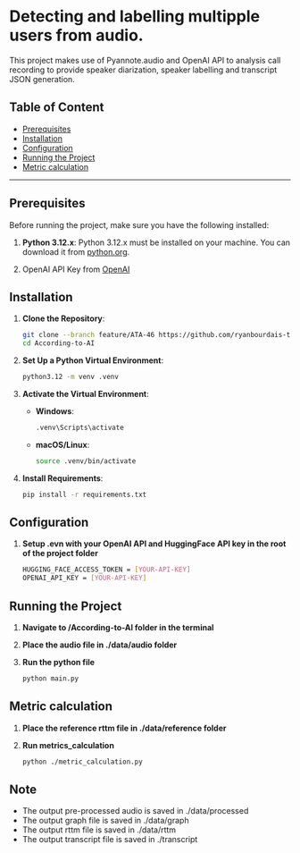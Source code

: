 # Detecting and labelling multipple users from audio.

This project makes use of Pyannote.audio and OpenAI API to analysis call recording to provide speaker diarization, speaker labelling and transcript JSON generation.
## Table of Content
- [Prerequisites](#prerequisites)
- [Installation](#installation)
- [Configuration](#configuration)
- [Running the Project](#running-the-project)
- [Metric calculation](#metric-calculation)

---

## Prerequisites

Before running the project, make sure you have the following installed:

1. **Python 3.12.x**: Python 3.12.x must be installed on your machine. You can download it from [python.org](https://www.python.org/downloads/).

2. OpenAI API Key from [OpenAI](https://platform.openai.com/signup/)

## Installation

1. **Clone the Repository**:
   ```bash
   git clone --branch feature/ATA-46 https://github.com/ryanbourdais-thoughtfocus/According-to-AI.git
   cd According-to-AI
   ```

2. **Set Up a Python Virtual Environment**:
   ```bash
   python3.12 -m venv .venv
   ```

3. **Activate the Virtual Environment**:
   - **Windows**:
     ```bash
     .venv\Scripts\activate
     ```
   - **macOS/Linux**:
     ```bash
     source .venv/bin/activate
     ```

4. **Install Requirements**:
   ```bash
   pip install -r requirements.txt
   ```

## Configuration

1. **Setup .evn with your OpenAI API and HuggingFace API key in the root of the project folder**
   ```bash
   HUGGING_FACE_ACCESS_TOKEN = [YOUR-API-KEY]
   OPENAI_API_KEY = [YOUR-API-KEY]
   ```

## Running the Project

1. **Navigate to /According-to-AI folder in the terminal**

2. **Place the audio file in ./data/audio folder**
 
3. **Run the python file**
   ```bash
   python main.py
   ```

## Metric calculation
1. **Place the reference rttm file in ./data/reference folder**

2. **Run metrics_calculation**
   ```bash
   python ./metric_calculation.py
   ```

## Note

- The output pre-processed audio is saved in ./data/processed
- The output graph file is saved in ./data/graph
- The output rttm file is saved in ./data/rttm
- The output transcript file is saved in ./transcript
